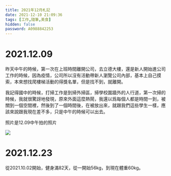 ```yaml
---
title: 2021年12月札記
date: 2021-12-10 21:09:36
tags: [工作,隨筆,美食]
hidden: false
password: A0988842253
---
```

<link rel="stylesheet" href="https://cdn.jsdelivr.net/npm/bootstrap-icons@1.10.0/font/bootstrap-icons.css">

# <i class="bi bi-book"></i> 2021.12.09

昨天中午的時候，第一次在上班時間離開公司，去立德大樓，還是新人開始進公司工作的時候，因為疫情，公司所以沒有活動帶新人瀏覽公司內部，基本上自己摸索，本來想找爬樓梯活動的得獎名單，但是找不到，就離開。

我記得國中的時候，打掃工作是到掃外掃區，掃學校圍牆外的人行道，第一次掃的時候，我就很驚訝地發現，原來外面這麼熱鬧，我還以爲每個人都是時間一到，被關到一個空間裡，然後到了一個時間後，在被放出來，就跟我們這些學生一樣，應該來說跟我現在差不多，只是中午的時候可以出去。

照片是12.09中午拍的照片

![](/images/theme/生活/post-image3.jpg)


# <i class="bi bi-book"></i> 2021.12.23

從2021.10.02開始，健身滿82天，從一開始56kg，到現在體重60kg。
